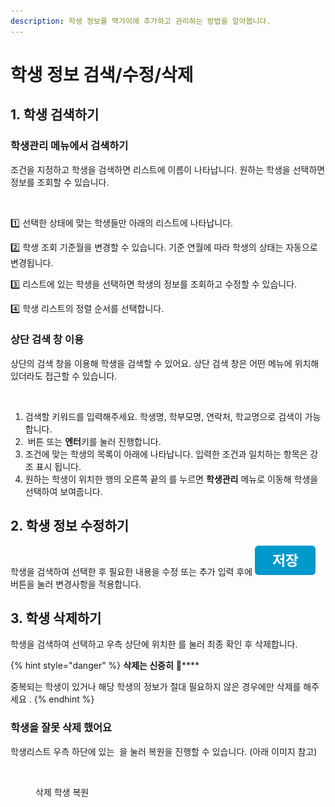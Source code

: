 ```yaml
---
description: 학생 정보를 맥가이에 추가하고 관리하는 방법을 알아봅니다.
---
```


# 학생 정보 검색/수정/삭제

## 1. 학생 검색하기

### 학생관리 메뉴에서 검색하기

조건을 지정하고 학생을 검색하면 리스트에 이름이 나타납니다. 원하는 학생을 선택하면 정보를 조회할 수 있습니다.

<figure><img src="../../.gitbook/assets/학생관리_학생검색.png" alt=""><figcaption></figcaption></figure>

1️⃣ 선택한 상태에 맞는 학생들만 아래의 리스트에 나타납니다.

2️⃣ 학생 조회 기준월을 변경할 수 있습니다. 기준 연월에 따라 학생의 상태는 자동으로 변경됩니다.

3️⃣ 리스트에 있는 학생을 선택하면 학생의 정보를 조회하고 수정할 수 있습니다.

4️⃣ 학생 리스트의 정렬 순서를 선택합니다.

### 상단 검색 창 이용

상단의 검색 창을 이용해 학생을 검색할 수 있어요. 상단 검색 창은 어떤 메뉴에 위치해 있더라도 접근할 수 있습니다.

<figure><img src="../../.gitbook/assets/학생검색_2.png" alt=""><figcaption></figcaption></figure>

1. &#x20;검색할 키워드를 입력해주세요. 학생명, 학부모명, 연락처, 학교명으로 검색이 가능합니다.
2. <img src="../../.gitbook/assets/btn_검색.png" alt="" data-size="line"> 버튼 또는 **엔터**키를 눌러 진행합니다.
3. 조건에 맞는 학생의 목록이 아래에 나타납니다. 입력한 조건과 일치하는 항목은 강조 표시 됩니다.
4. 원하는 학생이 위치한 행의 오른쪽 끝의  <img src="../../.gitbook/assets/btn_상세보기.png" alt="" data-size="line">를 누르면 **학생관리** 메뉴로 이동해 학생을 선택하여 보여줍니다.

## 2. 학생 정보 수정하기

학생을 검색하여 선택한 후 필요한 내용을 수정 또는 추가 입력 후에 <img src="../../.gitbook/assets/btn_저장.png" alt="" data-size="line"> 버튼을 눌러 변경사항을 적용합니다.

## 3. 학생 삭제하기

학생을 검색하여 선택하고 우측 상단에 위치한 <img src="../../.gitbook/assets/btn_삭제.png" alt="" data-size="line">를 눌러 최종 확인 후 삭제합니다.

{% hint style="danger" %}
**삭제는 신중히** :thinking:****

중복되는 학생이 있거나 해당 학생의 정보가 절대 필요하지 않은 경우에만 삭제를 해주세요 .
{% endhint %}

### **학생을 잘못 삭제 했어요**

학생리스트 우측 하단에 있는 <img src="../../.gitbook/assets/btn_삭제학생복원.png" alt="" data-size="line"> 을 눌러 복원을 진행할 수 있습니다. (아래 이미지 참고)

<figure><img src="../../.gitbook/assets/삭제학생복원.png" alt=""><figcaption><p>삭제 학생 복원</p></figcaption></figure>
